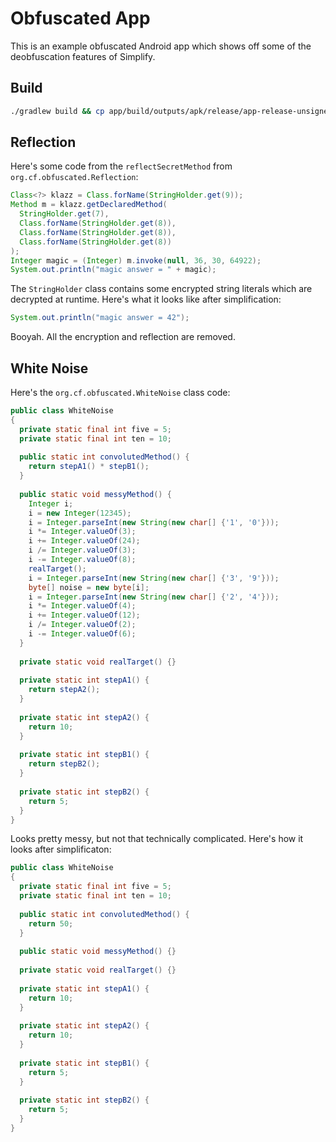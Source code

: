 # Obfuscated App

This is an example obfuscated Android app which shows off some of the deobfuscation features of Simplify.

## Build

```bash
./gradlew build && cp app/build/outputs/apk/release/app-release-unsigned.apk ../obfuscated-app.apk
```

## Reflection

Here's some code from the `reflectSecretMethod` from `org.cf.obfuscated.Reflection`:

```java
Class<?> klazz = Class.forName(StringHolder.get(9));
Method m = klazz.getDeclaredMethod(
  StringHolder.get(7),
  Class.forName(StringHolder.get(8)),
  Class.forName(StringHolder.get(8)),
  Class.forName(StringHolder.get(8))
);
Integer magic = (Integer) m.invoke(null, 36, 30, 64922);
System.out.println("magic answer = " + magic);
```

The `StringHolder` class contains some encrypted string literals which are decrypted at runtime. Here's what it looks like after simplification:

```java
System.out.println("magic answer = 42");
```

Booyah. All the encryption and reflection are removed.

## White Noise

Here's the `org.cf.obfuscated.WhiteNoise` class code:

```java
public class WhiteNoise
{
  private static final int five = 5;
  private static final int ten = 10;
  
  public static int convolutedMethod() {
    return stepA1() * stepB1();
  }
  
  public static void messyMethod() {
    Integer i;
    i = new Integer(12345);
    i = Integer.parseInt(new String(new char[] {'1', '0'}));
    i *= Integer.valueOf(3);
    i += Integer.valueOf(24);
    i /= Integer.valueOf(3);
    i -= Integer.valueOf(8);
    realTarget();
    i = Integer.parseInt(new String(new char[] {'3', '9'}));
    byte[] noise = new byte[i];
    i = Integer.parseInt(new String(new char[] {'2', '4'}));
    i *= Integer.valueOf(4);
    i += Integer.valueOf(12);
    i /= Integer.valueOf(2);
    i -= Integer.valueOf(6);
  }
  
  private static void realTarget() {}
  
  private static int stepA1() {
    return stepA2();
  }
  
  private static int stepA2() {
    return 10;
  }
  
  private static int stepB1() {
    return stepB2();
  }
  
  private static int stepB2() {
    return 5;
  }
}
```

Looks pretty messy, but not that technically complicated. Here's how it looks after simplificaton:

```java
public class WhiteNoise
{
  private static final int five = 5;
  private static final int ten = 10;
  
  public static int convolutedMethod() {
    return 50;
  }
  
  public static void messyMethod() {}
  
  private static void realTarget() {}
  
  private static int stepA1() {
    return 10;
  }
  
  private static int stepA2() {
    return 10;
  }
  
  private static int stepB1() {
    return 5;
  }
  
  private static int stepB2() {
    return 5;
  }
}
```
